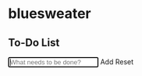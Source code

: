 # bluesweater
<!DOCTYPE html>
<html>

<head>
<title>To-Do App</title>
<link rel="stylesheet" href="https://cdnjs.cloudflare.com/ajax/libs/font-awesome/5.12.0-2/css/all.min.css">
</head>

<body>


<h2>To-Do List</h2>

<p>
<input id="newTodo" type="text" placeholder="What needs to be done?" autofocus/>  <span class="addIcon"><i class="far fa-plus-square"></i><span class="ddA">Add</span></span>  <span class="resetIcon"><i class="fas fa-undo-alt"></i><span class="ddR">Reset</span></span>
</p>

<ul id="wholeList">
</ul>



</body>

<link rel="stylesheet" type="text/css" href="todo.css">
<script src="todo.js"></script>
</html>
